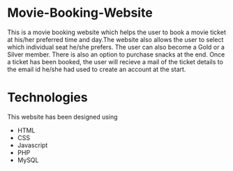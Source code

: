 # Movie-Booking-Website
This is a movie booking website which helps the user to book a movie ticket at his/her preferred time and day.The website also allows the user to select which individual seat he/she prefers. The user can also become a Gold or a Silver member. There is also an option to purchase snacks at the end. Once a ticket has been booked, the user will recieve a mail of the ticket details to the email id he/she had used to create an account at the start.

# Technologies
This website has been designed using
* HTML
* CSS
* Javascript
* PHP
* MySQL
